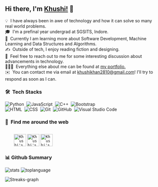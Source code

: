 
## Hi there, I'm [Khushi!](https://www.linkedin.com/in/khushikhan/) 👋

💡  &nbsp;I have always been in awe of technology and how it can solve so many real world problems.\
🎓 &nbsp;I'm a prefinal year undergrad at SGSITS, Indore.\
🌱 &nbsp;Currently I am learning more about Software Development, Machine Learning and Data Structures and Algorithms.\
✍️ &nbsp;Outside of tech, I enjoy reading fiction and designing.\
💬 &nbsp;Feel free to reach out to me for some interesting discussion about advancements in technology.\
👩🏾‍💻 &nbsp;Everything else about me can be found at [my portfolio.](https://bit.ly/Khushi-Khan) \
✉️ &nbsp;You can contact me via email at [khushikhan2810@gmail.com](mailto:khushikhan2810@gmail.com)! I'll try to respond as soon as I can.

### 🛠 &nbsp;Tech Stacks
![Python](https://img.shields.io/badge/-Python-05122A?style=for-the-badge&logo=python&logoColor=FFE873)&nbsp;
![JavaScript](https://img.shields.io/badge/-JavaScript-05122A?style=for-the-badge&logo=javascript)&nbsp;
![C++](https://img.shields.io/badge/-C++-05122A?style=for-the-badge&logo=C%2B%2B&logoColor=00599C)&nbsp;
![Bootstrap](https://img.shields.io/badge/-Bootstrap-05122A?style=for-the-badge&logo=bootstrap&logoColor=white)\
![HTML](https://img.shields.io/badge/-HTML-05122A?style=for-the-badge&logo=HTML5)&nbsp;
![CSS](https://img.shields.io/badge/-CSS-05122A?style=for-the-badge&logo=CSS3&logoColor=1572B6)&nbsp;
![Git](https://img.shields.io/badge/-Git-05122A?style=for-the-badge&logo=git)&nbsp;
![GitHub](https://img.shields.io/badge/-GitHub-05122A?style=for-the-badge&logo=github)&nbsp;
![Visual Studio Code](https://img.shields.io/badge/-Visual%20Studio%20Code-05122A?style=for-the-badge&logo=visual-studio-code&logoColor=007ACC)&nbsp;

 
### 🔎 &nbsp;Find me around the web
<code>
    <a href="https://www.linkedin.com/in/khushikhan/" title="Khushi's linkedin"><img width="40" alt="Khushi's LinkedIn"src="https://user-images.githubusercontent.com/81975567/175559225-b4b11f66-e5f9-4c4d-b93c-ae0551606ab1.png"></a></code>
<code><a href="https://twitter.com/maybekhushii" title="Khushi's Twitter"><img width="40" alt="Khushi's Twitter"src="https://user-images.githubusercontent.com/81975567/175558969-524b17fe-499a-4604-b065-5d58c35ce96b.png"></a></code>
<code><a href="https://bit.ly/Khushi-Khan" title="Khushi's Portfolio"><img width="40" alt="Khushi's Portfolio" src="https://user-images.githubusercontent.com/81975567/175559971-8edbc18d-a0ce-4da4-82e4-027cbc706cb8.png"></a></code>
<!-- <code><a href="" title="Khushi's Leetcode"><img width="40" alt="Khushi's Leetcode" src="https://user-images.githubusercontent.com/81975567/175561745-511219dc-a1cf-4b3c-871d-3f41feb92dee.png"></a></code> -->
<br />



  
### 📊 Github Summary
<span><p align="left"><img src="https://github-profile-summary-cards.vercel.app/api/cards/stats?username=khankhushi&theme=github_dark" alt="stats">
    <img src="http://github-profile-summary-cards.vercel.app/api/cards/most-commit-language?username=khankhushi&theme=github_dark" alt="toplanguage"><p/></span>
<p align="left"> <img src="https://github-readme-streak-stats.herokuapp.com?user=khankhushi&theme=github-dark&date_format=j%20M%5B%20Y%5D&fire=FF8F17&border=504E62&ring=3B82F6&dates=3B82F6&stroke=DDDDDD" alt="Streaks-graph"><p/>




 

